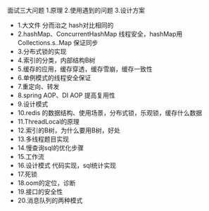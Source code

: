 面试三大问题
1.原理
2.使用遇到的问题
3.设计方案


- 1.大文件 分而治之 hash对比相同的
- 2.hashMap、ConcurrentHashMap 线程安全，hashMap用Collections.s..Map 保证同步
- 3.分布式锁的实现
- 4.索引的分类，内部结构B树
- 5.缓存的应用，缓存穿透，缓存雪崩，缓存一致性
- 6.单例模式的线程安全保证
- 7.重定向、转发
- 8.spring AOP、DI AOP 提高复用性
- 9.设计模式
- 10.redis 的数据结构、使用场景，分布式锁，乐观锁，缓存什么数据
- 11.ThreadLocal的原理
- 12.索引的B树，为什么要用B树，好处
- 13.多线程题目实现
- 14.慢查询sql的优化步骤
- 15.工作流
- 16.设计模式 代码实现，sql统计实现
- 17.死锁
- 18.oom的定位，诊断
- 19.接口的安全性
- 20.消息队列的两种模式